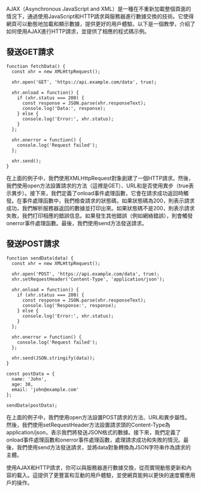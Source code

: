 AJAX（Asynchronous JavaScript and XML）是一種在不重新加載整個頁面的情況下，通過使用JavaScript和HTTP請求與服務器進行數據交換的技術。它使得網頁可以動態地加載和顯示數據，提供更好的用戶體驗。以下是一個教學，介紹了如何使用AJAX進行HTTP請求，並提供了相應的程式碼示例。

## 發送GET請求
```
function fetchData() {
  const xhr = new XMLHttpRequest();
  
  xhr.open('GET', 'https://api.example.com/data', true);
  
  xhr.onload = function() {
    if (xhr.status === 200) {
      const response = JSON.parse(xhr.responseText);
      console.log('Data:', response);
    } else {
      console.log('Error:', xhr.status);
    }
  };
  
  xhr.onerror = function() {
    console.log('Request failed');
  };
  
  xhr.send();
}
```
在上面的例子中，我們使用XMLHttpRequest對象創建了一個HTTP請求。然後，我們使用open方法設置請求的方法（這裡是GET）、URL和是否使用異步（true表示異步）。接下來，我們定義了onload事件處理函數，它會在請求成功返回時觸發。在事件處理函數中，我們檢查請求的狀態碼，如果狀態碼為200，則表示請求成功，我們解析服務器返回的數據並打印出來。如果狀態碼不是200，則表示請求失敗，我們打印相應的錯誤信息。如果發生其他錯誤（例如網絡錯誤），則會觸發onerror事件處理函數。最後，我們使用send方法發送請求。

## 發送POST請求
```
function sendData(data) {
  const xhr = new XMLHttpRequest();
  
  xhr.open('POST', 'https://api.example.com/data', true);
  xhr.setRequestHeader('Content-Type', 'application/json');
  
  xhr.onload = function() {
    if (xhr.status === 200) {
      const response = JSON.parse(xhr.responseText);
      console.log('Response:', response);
    } else {
      console.log('Error:', xhr.status);
    }
  };
  
  xhr.onerror = function() {
    console.log('Request failed');
  };
  
  xhr.send(JSON.stringify(data));
}

const postData = {
  name: 'John',
  age: 30,
  email: 'john@example.com'
};

sendData(postData);
```
在上面的例子中，我們使用open方法設置POST請求的方法、URL和異步屬性。然後，我們使用setRequestHeader方法設置請求頭的Content-Type為application/json，表示我們將發送JSON格式的數據。接下來，我們定義了onload事件處理函數和onerror事件處理函數，處理請求成功和失敗的情況。最後，我們使用send方法發送請求，並將data對象轉換為JSON字符串作為請求的主體。

使用AJAX和HTTP請求，你可以與服務器進行數據交換，從而實現動態更新和內容的載入。這提供了更豐富和互動的用戶體驗，並使網頁能夠以更快的速度響應用戶的操作。
